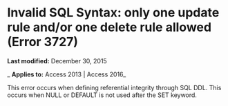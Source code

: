 
# Invalid SQL Syntax: only one update rule and/or one delete rule allowed (Error 3727)

 **Last modified:** December 30, 2015

 _ **Applies to:** Access 2013 | Access 2016_

This error occurs when defining referential integrity through SQL DDL. This occurs when NULL or DEFAULT is not used after the SET keyword.


